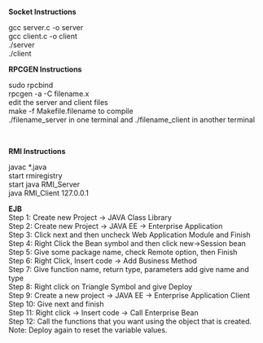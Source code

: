 <b> Socket Instructions </b>

gcc server.c -o server <br> gcc client.c -o client <br> ./server <br> ./client


<b> RPCGEN Instructions </b>

sudo rpcbind <br> rpcgen -a -C filename.x <br> edit the server and client files <br> make -f Makefile.filename to compile <br>
./filename_server in one terminal and ./filename_client in another terminal 

<br>

<b> RMI Instructions </b>

javac  *.java <br>
start rmiregistry <br>
start java RMI_Server <br>
java RMI_Client 127.0.0.1 <br>


<b> EJB </b>
<br>
Step 1: Create new Project -> JAVA Class Library <br>
Step 2: Create new Project -> JAVA EE -> Enterprise Application <br>
Step 3: Click next and then uncheck Web Application Module and Finish <br> 
Step 4: Right Click the Bean symbol and then click new->Session bean <br>
Step 5: Give some package name, check Remote option, then Finish <br>
Step 6: Right Click, Insert code -> Add Business Method <br>
Step 7: Give function name, return type, parameters add give name and type <br>
Step 8: Right click on Triangle Symbol and give Deploy <br>
Step 9: Create a new project -> JAVA EE -> Enterprise Application Client <br>
Step 10: Give next and finish <br>
Step 11: Right click -> Insert code -> Call Enterprise Bean <br>
Step 12: Call the functions that you want using the object that is created. <br>
Note: Deploy again to reset the variable values. <br>
